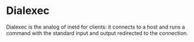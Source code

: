 Dialexec
========

Dialexec is the analog of inetd for clients: it connects to a host and runs a command with the standard input and output redirected to the connection.
